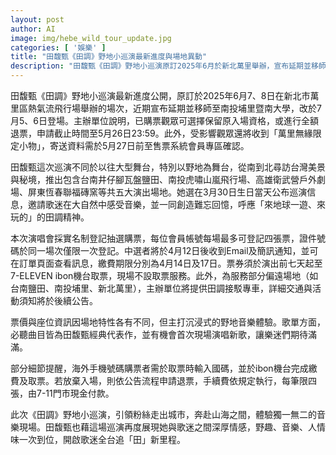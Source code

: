 ```yaml
---
layout: post
author: AI
image: img/hebe_wild_tour_update.jpg
categories: [ '娛樂' ]
title: "田馥甄《田調》野地小巡演最新進度與場地異動"
description: "田馥甄《田調》野地小巡演原訂2025年6月於新北萬里舉辦，宣布延期並移師南投埔里，訂於7月5、6日登場。已購票觀眾可選擇保留資格或全額退票，並獲贈萬里無緣限定小物。巡演橫跨全台多個野地秘境，採實名抽選購票及接駁專車服務，強調沉浸式露天音樂體驗與經典曲目，呼應田馥甄邀歌迷一同奔赴山海、創造美好回憶的巡演理念。"
---
```

田馥甄《田調》野地小巡演最新進度公開，原訂於2025年6月7、8日在新北市萬里區熱氣流飛行場舉辦的場次，近期宣布延期並移師至南投埔里暨南大學，改於7月5、6日登場。主辦單位說明，已購票觀眾可選擇保留原入場資格，或進行全額退票，申請截止時間至5月26日23:59。此外，受影響觀眾還將收到「萬里無緣限定小物」，寄送資料需於5月27日前至售票系統會員專區確認。

田馥甄這次巡演不同於以往大型舞台，特別以野地為舞台，從南到北尋訪台灣美景與秘境，推出包含台南井仔腳瓦盤鹽田、南投虎嘯山嵐飛行場、高雄衛武營戶外劇場、屏東恆春聯福磚窯等共五大演出場地。她選在3月30日生日當天公布巡演信息，邀請歌迷在大自然中感受音樂，並一同創造難忘回憶，呼應「來地球一遊、來玩的」的田調精神。

本次演唱會採實名制登記抽選購票，每位會員帳號每場最多可登記四張票，證件號碼於同一場次僅限一次登記。中選者將於4月12日後收到Email及簡訊通知，並可在訂單頁面查看訊息，繳費期限分別為4月14日及17日。票券須於演出前七天起至7-ELEVEN ibon機台取票，現場不設取票服務。此外，為服務部分偏遠場地（如台南鹽田、南投埔里、新北萬里），主辦單位將提供田調接駁專車，詳細交通與活動須知將於後續公告。

票價與座位資訊因場地特性各有不同，但主打沉浸式的野地音樂體驗。歌單方面，必聽曲目皆為田馥甄經典代表作，並有機會首次現場演唱新歌，讓樂迷們期待滿滿。

部分細節提醒，海外手機號碼購票者需於取票時輸入國碼，並於ibon機台完成繳費及取票。若放棄入場，則依公告流程申請退票，手續費依規定執行，每筆限四張，由7-11門市現金付款。

此次《田調》野地小巡演，引領粉絲走出城市，奔赴山海之間，體驗獨一無二的音樂現場。田馥甄也藉這場巡演再度展現她與歌迷之間深厚情感，野趣、音樂、人情味一次到位，開啟歌迷全台追「田」新里程。